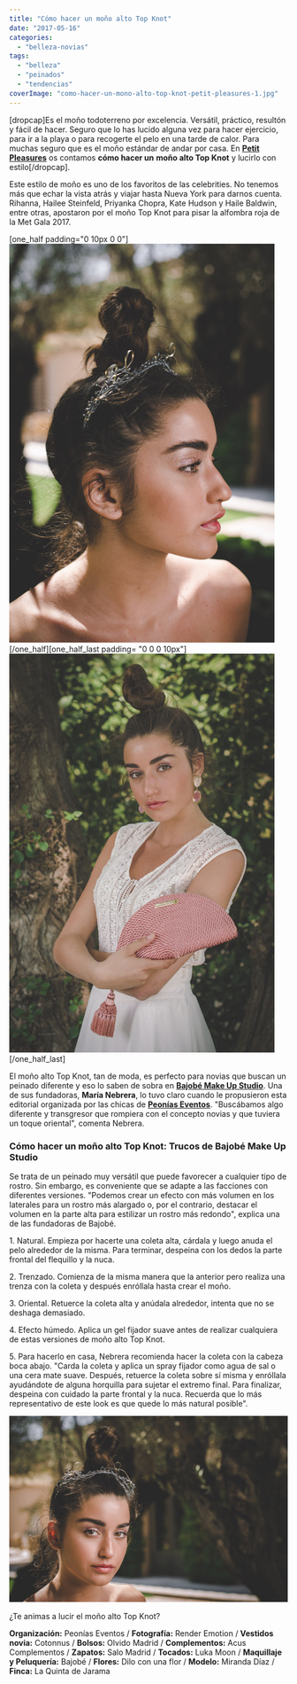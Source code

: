 ```yaml
---
title: "Cómo hacer un moño alto Top Knot"
date: "2017-05-16"
categories: 
  - "belleza-novias"
tags: 
  - "belleza"
  - "peinados"
  - "tendencias"
coverImage: "como-hacer-un-mono-alto-top-knot-petit-pleasures-1.jpg"
---
```


\[dropcap\]Es el moño todoterreno por excelencia. Versátil, práctico, resultón y fácil de hacer. Seguro que lo has lucido alguna vez para hacer ejercicio, para ir a la playa o para recogerte el pelo en una tarde de calor. Para muchas seguro que es el moño estándar de andar por casa. En [**Petit Pleasures**](https://petitpleasures.com) os contamos **cómo hacer un** **moño alto Top Knot** y lucirlo con estilo\[/dropcap\].

Este estilo de moño es uno de los favoritos de las celebrities. No tenemos más que echar la vista atrás y viajar hasta Nueva York para darnos cuenta. Rihanna, Hailee Steinfeld, Priyanka Chopra, Kate Hudson y Haile Baldwin, entre otras, apostaron por el moño Top Knot para pisar la alfombra roja de la Met Gala 2017.

\[one\_half padding="0 10px 0 0"\]![cómo hacer un moño alto top knot](/images/como-hacer-un-mono-alto-top-knot-petit-pleasures-2.jpg)\[/one\_half\]\[one\_half\_last padding= "0 0 0 10px"\]![cómo hacer un moño alto top knot](/images/como-hacer-un-mono-alto-top-knot-petit-pleasures-3.jpg)\[/one\_half\_last\]

El moño alto Top Knot, tan de moda, es perfecto para novias que buscan un peinado diferente y eso lo saben de sobra en [**Bajobé Make Up Studio**](http://bajobe.com). Una de sus fundadoras, **María Nebrera**, lo tuvo claro cuando le propusieron esta editorial organizada por las chicas de [**Peonías Eventos**](http://www.peoniaseventos.com). "Buscábamos algo diferente y transgresor que rompiera con el concepto novias y que tuviera un toque oriental", comenta Nebrera.

### Cómo hacer un moño alto Top Knot: Trucos de Bajobé Make Up Studio

Se trata de un peinado muy versátil que puede favorecer a cualquier tipo de rostro. Sin embargo, es conveniente que se adapte a las facciones con diferentes versiones. "Podemos crear un efecto con más volumen en los laterales para un rostro más alargado o, por el contrario, destacar el volumen en la parte alta para estilizar un rostro más redondo", explica una de las fundadoras de Bajobé.

1\. Natural. Empieza por hacerte una coleta alta, cárdala y luego anuda el pelo alrededor de la misma. Para terminar, despeina con los dedos la parte frontal del flequillo y la nuca.

2\. Trenzado. Comienza de la misma manera que la anterior pero realiza una trenza con la coleta y después enróllala hasta crear el moño.

3\. Oriental. Retuerce la coleta alta y anúdala alrededor, intenta que no se deshaga demasiado.

4\. Efecto húmedo. Aplica un gel fijador suave antes de realizar cualquiera de estas versiones de moño alto Top Knot.

5\. Para hacerlo en casa, Nebrera recomienda hacer la coleta con la cabeza boca abajo. "Carda la coleta y aplica un spray fijador como agua de sal o una cera mate suave. Después, retuerce la coleta sobre sí misma y enróllala ayudándote de alguna horquilla para sujetar el extremo final. Para finalizar, despeina con cuidado la parte frontal y la nuca. Recuerda que lo más representativo de este look es que quede lo más natural posible".

![cómo hacer un moño alto top knot](/images/como-hacer-un-mono-alto-top-knot-petit-pleasures-4.jpg)

¿Te animas a lucir el moño alto Top Knot?

**Organización:** Peonías Eventos / **Fotografía:** Render Emotion / **Vestidos novia:** Cotonnus / **Bolsos:** Olvido Madrid / **Complementos:** Acus Complementos / **Zapatos:** Salo Madrid / **Tocados:** Luka Moon / **Maquillaje y Peluquería:** Bajobé / **Flores:** Dilo con una flor / **Modelo:** Miranda Díaz / **Finca:** La Quinta de Jarama
